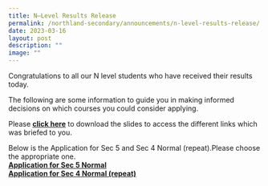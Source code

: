 ```yaml
---
title: N–Level Results Release
permalink: /northland-secondary/announcements/n-level-results-release/
date: 2023-03-16
layout: post
description: ""
image: ""
---
```

<p>Congratulations to all our N level students who have received their results today.</p>
<p>The following are some information to guide you in making informed decisions on which courses you could consider applying.</p>
<p>Please&nbsp;<a href="/files/2022/2022%20N%20Level%20Results%20Release%20Admin%20Slides_For%20Sch%20Website.pdf" target="_blank" rel="noopener"><strong>click here</strong></a>&nbsp;to download the slides to access the different links which was briefed to you.</p>
<p>Below is the Application for Sec 5 and Sec 4 Normal (repeat).Please choose the appropriate one.<br /><strong><a href="/files/2022/2022%20Blue%20Form%20-%20Application%20for%205%20Normal%201.pdf" target="_blank" rel="noopener">Application for Sec 5 Normal</a><br /></strong><strong><a href="/student-matters/secondary-four-n-five/">Application for </a></strong><strong><a href="/files/2022/2022%20Pink%20Form%20-%20Application%20for%20Repeat%204%20Normal.pdf" target="_blank" rel="noopener">Sec 4 Normal (repeat)</a></strong></p>